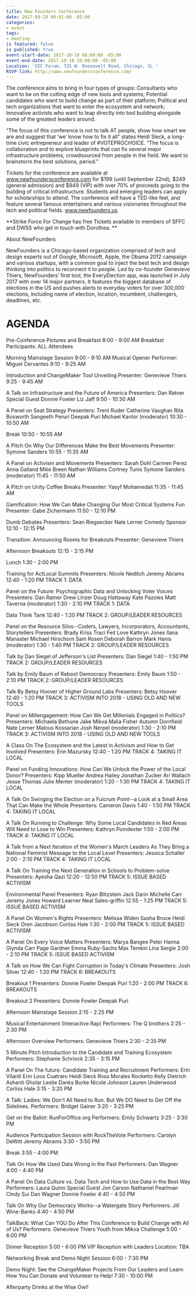 ```yaml
---
title: New Founders Conference
date: 2017-09-28 00:01:00 -05:00
categories:
- event
tags:
- meeting
is featured: false
is published: true
event-start-date: 2017-10-18 08:00:00 -05:00
event-end-date: 2017-10-18 20:00:00 -05:00
Location: 'UIC Forum, 725 W. Roosevelt Road, Chicago, IL '
RSVP-link: http://www.newfoundersconference.com/
---
```


The conference aims to bring in four types of groups: Consultants who want to be on the cutting edge of new tools and systems; Potential candidates who want to build change as part of their platform; Political and tech organizations that want to enter the ecosystem and network; Innovative activists who want to leap directly into tool building alongside some of the greatest leaders around.

“The focus of this conference is not to talk AT people, show how smart we are and suggest that ‘we’ know how to fix it all” states Heidi Sieck, a long-time civic entrepreneur and leader of #VOTEPROCHOICE. “The focus is collaboration and to explore blueprints that can fix several major infrastructure problems, crowdsourced from people in the field. We want to brainstorm the best solutions, period.”

Tickets for the conference are available at www.newfoundersconference.com for $199 (until September 22nd), $249 (general admission) and $949 (VIP) with over 70% of proceeds going to the building of critical infrastructure. Students and emerging leaders can apply for scholarships to attend. The conference will have a TED-like feel, and feature several famous entertainers and various visionaries throughout the tech and political fields. www.newfounders.us

**Strike Force For Change has free Tickets available to members of SFFC and DWSS who get in touch with Dorothea. **

About NewFounders

NewFounders is a Chicago-based organization comprised of tech and design experts out of Google, Microsoft, Apple, the Obama 2012 campaign and various startups, with a common goal to inject the best tech and design thinking into politics to reconnect it to people. Led by co-founder Genevieve Thiers, NewFounders’ first tool, the EveryElection app, was launched in July 2017 with over 14 major partners. It features the biggest database of elections in the US and pushes alerts to everyday voters for over 300,000 elections, including name of election, location, incumbent, challengers, deadlines, etc.


# AGENDA   

Pre-Conference Pictures and Breakfast
8:00 - 9:00 AM 
Breakfast
Participants: ALL Attendees

Morning Mainstage Session
9:00 - 9:10 AM 
Musical Opener
Performer: Miguel Cervantes
9:10 - 9:25 AM 

Introduction and ChangeMaker Tool Unveiling
Presenter: Genevieve Thiers
9:25 - 9:45 AM 

A Talk on Infrastructure and the Future of America
Presenters: Dan Ratner Special Guest Donnie Fowler Liz Jaff
9:50 - 10:30 AM 

A Panel on Seat Strategy
Presenters: Trent Ruder Catherine Vaughan Rita Bosworth Sangeeth Peruri Deepak Puri Michael Kantor (moderator)
10:30 - 10:50 AM 

Break
10:50 - 10:55 AM 

A Pitch On Why Our Differences Make the Best Movements
Presenter: Symone Sanders
10:55 - 11:35 AM 

A Panel on Activism and Movements
Presenters: Sarah Dohl Carmen Perez Anna Galland Mike Breen Nathan Williams Cortney Tunis Symone Sanders (moderator)
11:45 - 11:50 AM 

A Pitch on Unity Coffee Breaks
Presenter: Yasyf Mohamedali
11:35 - 11:45 AM 

Gamification: How We Can Make Changing Our Most Critical Systems Fun
Presenter: Gabe Zichermann
11:50 - 12:10 PM 

Dumb Debates
Presenters: Sean Riegsecker Nate Lerner Comedy Sponsor
12:10 - 12:15 PM 

Transition: Announcing Rooms for Breakouts
Presenter: Genevieve Thiers

Afternoon Breakouts
12:15 - 2:15 PM 

Lunch
1:30 - 2:00 PM 

Training for ActLocal Summits
Presenters: Nicole Neditch Jeremy Abrams
12:40 - 1:20 PM
TRACK 1: DATA
 
Panel on the Future: Psychographic Data and Unlocking Voter Voices
Presenters: Dan Ratner Drew Linzer Doug Hattaway Kate Pazoles Matt Taverna (moderator)
1:30 - 2:10 PM
TRACK 1: DATA
 
Data Think Tank
12:40 - 1:20 PM
TRACK 2: GROUP/LEADER RESOURCES
 
Panel on the Resource Silos--Coders, Lawyers, Incorporators, Accountants, Storytellers
Presenters: Brady Kriss Traci Feit Love Kathryn Jones Ilana Manaster Michael Hirschorn Sam Rosen Deborah Barron Mark Hanis (moderator)
1:30 - 1:40 PM
TRACK 2: GROUP/LEADER RESOURCES
 
Talk by Dan Siegel of Jefferson's List
Presenters: Dan Siegel
1:40 - 1:50 PM
TRACK 2: GROUP/LEADER RESOURCES
 
Talk by Emily Baum of Reboot Democracy
Presenters: Emily Baum
1:50 - 2:10 PM
TRACK 2: GROUP/LEADER RESOURCES
 
Talk By Betsy Hoover of Higher Ground Labs
Presenters: Betsy Hoover
12:40 - 1:20 PM
TRACK 3: ACTIVISM INTO 2018 - USING OLD AND NEW TOOLS
 
Panel on Millengagement: How Can We Get Millenials Engaged in Politics?
Presenters: Michaela Bethune Jake Mikva Malia Fisher Autumn Dornfield Nate Lerner Malous Kossarian Josh Nerpel (moderator)
1:30 - 2:10 PM
TRACK 3: ACTIVISM INTO 2018 - USING OLD AND NEW TOOLS
 
A Class On The Ecosystem and the Latest in Activism and How to Get Involved
Presenters: Erin Mazursky
12:40 - 1:20 PM
TRACK 4: TAKING IT LOCAL
 
Panel on Funding Innovations: How Can We Unlock the Power of the Local Donor?
Presenters: Kipp Mueller Andrea Hailey Jonathan Zucker Ari Wallach Jesse Thomas Julie Menter (moderator)
1:20 - 1:30 PM
TRACK 4: TAKING IT LOCAL
 
A Talk On Swinging the Election on a Fulcrum Point--a Look at a Small Area That Can Make the Whole
Presenters: Cameron Davis
1:40 - 1:50 PM
TRACK 4: TAKING IT LOCAL
 
A Talk On Running to Challenge: Why Some Local Candidates in Red Areas Will Need to Lose to Win
Presenters: Kathryn Poindexter
1:50 - 2:00 PM
TRACK 4: TAKING IT LOCAL
 
A Talk from a Next Iteration of the Women's March Leaders As They Bring a National Feminist Message to the Local Level
Presenters: Jessica Schaller
2:00 - 2:10 PM
TRACK 4: TAKING IT LOCAL
 
A Talk On Training the Next Generation in Schools to Problem-solve
Presenters: Ayesha Qazi
12:20 - 12:50 PM
TRACK 5: ISSUE BASED ACTIVISM
 
Environmental Panel
Presenters: Ryan Blitzstein Jack Darin Michelle Carr Jeremy Jones Howard Learner Neal Sales-griffin
12:55 - 1:25 PM
TRACK 5: ISSUE BASED ACTIVISM
 
A Panel On Women's Rights
Presenters: Melissa Widen Sasha Bruce Heidi Sieck Oren Jacobson Corliss Hale
1:30 - 2:00 PM
TRACK 5: ISSUE BASED ACTIVISM
 
A Panel On Every Voice Matters
Presenters: Marya Bangee Peter Hanna Glynda Carr Page Gardner Emma Ruby-Sachs Max Temkin Lina Sergie
2:00 - 2:10 PM
TRACK 5: ISSUE BASED ACTIVISM
 
A Talk on How We Can Fight Corruption in Today's Climate
Presenters: Josh Silver
12:40 - 1:20 PM
TRACK 6: BREAKOUTS
 
Breakout 1
Presenters: Donnie Fowler  Deepak Puri
1:20 - 2:00 PM
TRACK 6: BREAKOUTS
 
Breakout 2
Presenters: Donnie Fowler  Deepak Puri

Afternoon Mainstage Session
2:15 - 2:25 PM 

Musical Entertainment (Interactive Rap)
Performers: The Q brothers
2:25 - 2:30 PM 

Afternoon Overview
Performers: Genevieve Thiers
2:30 - 2:35 PM 

5 Minute Pitch Introduction to the Candidate and Training Ecosystem
Performers: Stephanie Schriock
2:35 - 3:15 PM 

A Panel On The future: Candidate Training and Recruitment
Performers: Erin Vilardi Erin Loos Cuatraro Heidi Sieck Ross Morales Rocketto Kelly Dietrich Ashanti Gholar Leslie Danks Burke Nicole Johnson Lauren Underwood Corliss Hale
3:15 - 3:20 PM 

A Talk: Ladies: We Don't All Need to Run. But We DO Need to Get Off the Sidelines.
Performers: Bridget Gainer
3:20 - 3:25 PM 

Get on the Ballot: RunForOffice.org
Performers: Emily Schwartz
3:25 - 3:30 PM 

Audience Participation Session with RockTheVote
Performers: Carolyn DeWitt Jeremy Abrams
3:30 - 3:50 PM 

Break
3:55 - 4:00 PM 

Talk On How We Used Data Wrong in the Past
Performers: Dan Wagner
4:00 - 4:40 PM 

A Panel On Data Culture vs. Data Tech and How to Use Data in the Best Way
Performers: Laura Quinn Special Guest Jon Carson Nathaniel Pearlman Cindy Sui Dan Wagner Donnie Fowler
4:40 - 4:50 PM 

Talk On Why Our Democracy Works--a Watergate Story
Performers: Jill Wine-Banks
4:40 - 4:50 PM 

TalkBack: What Can YOU Do After This Conference to Build Change with All of Us?
Performers: Genevieve Thiers Youth from Mikva Challenge
5:00 - 6:00 PM 

Dinner Reception
5:00 - 6:00 PM 
VIP Reception with Leaders
Location: TBA

Networking Break and Demo Night Session
6:00 - 7:30 PM 

Demo Night: See the ChangeMaker Projects From Our Leaders and Learn How You Can Donate and Volunteer to Help!
7:30 - 10:00 PM 

Afterparty Drinks at the Wise Owl!
